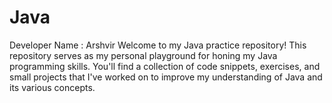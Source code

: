 # Java
Developer Name : Arshvir
 Welcome to my Java practice repository! This repository serves as my personal playground for honing my Java programming skills. You'll find a collection of code snippets, exercises, and small projects that I've worked on to improve my understanding of Java and its various concepts.
